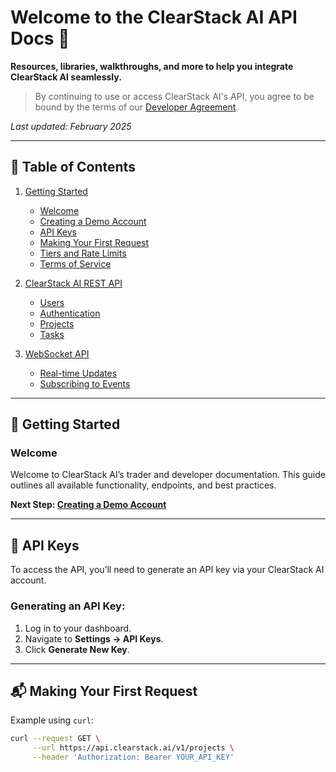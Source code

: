 # Welcome to the ClearStack AI API Docs 🚀

**Resources, libraries, walkthroughs, and more to help you integrate ClearStack AI seamlessly.**  

> By continuing to use or access ClearStack AI's API, you agree to be bound by the terms of our [Developer Agreement](#).

_Last updated: February 2025_

---

## 📖 Table of Contents

1. [Getting Started](#getting-started)
   - [Welcome](#welcome)
   - [Creating a Demo Account](#creating-a-demo-account)
   - [API Keys](#api-keys)
   - [Making Your First Request](#making-your-first-request)
   - [Tiers and Rate Limits](#tiers-and-rate-limits)
   - [Terms of Service](#terms)

2. [ClearStack AI REST API](#rest-api)
   - [Users](#users)
   - [Authentication](#authentication)
   - [Projects](#projects)
   - [Tasks](#tasks)

3. [WebSocket API](#websocket-api)
   - [Real-time Updates](#real-time-updates)
   - [Subscribing to Events](#subscribing-to-events)

---

## 🚀 Getting Started

### Welcome
Welcome to ClearStack AI’s trader and developer documentation. This guide outlines all available functionality, endpoints, and best practices.

**Next Step: [Creating a Demo Account](#creating-a-demo-account)**

---

## 🔑 API Keys

To access the API, you’ll need to generate an API key via your ClearStack AI account.

### Generating an API Key:
1. Log in to your dashboard.
2. Navigate to **Settings → API Keys**.
3. Click **Generate New Key**.

---

## 📬 Making Your First Request

Example using `curl`:
```bash
curl --request GET \
     --url https://api.clearstack.ai/v1/projects \
     --header 'Authorization: Bearer YOUR_API_KEY'
